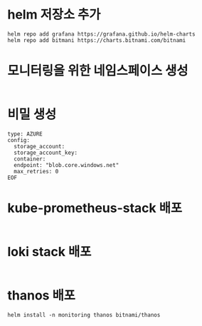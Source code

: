 # helm 저장소 추가
```helm repo add prometheus-community https://prometheus-community.github.io/helm-charts
helm repo add grafana https://grafana.github.io/helm-charts
helm repo add bitmani https://charts.bitnami.com/bitnami
```
# 모니터링을 위한 네임스페이스 생성
```kubectl create ns monitoring
```
# 비밀 생성
```cat <<EOF > objsto_conf.yaml
type: AZURE
config:
  storage_account: 
  storage_account_key: 
  container: 
  endpoint: "blob.core.windows.net"
  max_retries: 0
EOF
```

# kube-prometheus-stack 배포
```helm install i-n monitoring -f values-kube-prometheus-stack.yaml kube-prometheus-stack prometheus-community/kube-prometheus-stack 
```
# loki stack 배포
```helm install -n monitoring loki-stack grafana/loki-stack
```
# thanos 배포
```helm install -n monitoring thanos bitnami/thanos```
